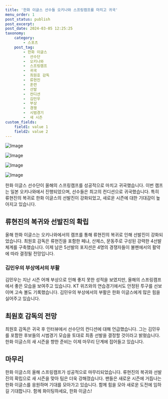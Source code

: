 ```yaml
---
title: '한화 이글스 선수들 오키나와 스프링캠프를 마치고 귀국'
menu_order: 1
post_status: publish
post_excerpt: 
post_date: 2024-03-05 12:25:25
taxonomy:
    category:
        - 스포츠
    post_tag:
        - 한화 이글스
        -  선수단
        -  오키나와
        -  스프링캠프
        -  귀국
        -  최원호 감독
        -  류현진
        -  훈련
        -  선발
        -  컨디션
        -  김민우
        -  부상
        -  경쟁
        -  시범경기
        -  새 시즌
custom_fields:
    field1: value 1
    field2: value 2
---
```


![Image](https://imgnews.pstatic.net/image/076/2024/03/05/2024030501000258300027711_20240305084102550.jpg?type=w647)

![Image](https://imgnews.pstatic.net/image/076/2024/03/05/2024030501000258300027712_20240305084102556.jpg?type=w647)

![Image](https://imgnews.pstatic.net/image/076/2024/03/05/2024030501000258300027713_20240305084102562.jpg?type=w647)

![Image](https://imgnews.pstatic.net/image/076/2024/03/05/2024030501000258300027714_20240305084102569.jpg?type=w647)

한화 이글스 선수단이 올해의 스프링캠프를 성공적으로 마치고 귀국했습니다. 이번 캠프는 일본 오키나와에서 진행되었으며, 선수들은 최고의 컨디션으로 귀국했습니다. 특히 류현진의 복귀로 한화 이글스의 선발진이 강화되었고, 새로운 시즌에 대한 기대감이 높아지고 있습니다.
## 류현진의 복귀와 선발진의 확립
올해 한화 이글스는 오키나와에서의 캠프를 통해 류현진의 복귀로 인해 선발진이 강화되었습니다. 최원호 감독은 류현진을 포함한 페냐, 산체스, 문동주로 구성된 강력한 4선발 체계를 구축했습니다. 이제 남은 5선발의 포지션은 4명의 경쟁자들이 불펜에서의 활약에 따라 결정될 전망입니다.
### 김민우의 부상에서의 부활
김민우는 지난 시즌 어깨 부상으로 인해 좋지 못한 성적을 보였지만, 올해의 스프링캠프에서 좋은 모습을 보여주고 있습니다. KT 위즈와의 연습경기에서도 안정된 투구를 선보이며 고속 볼도 기록했습니다. 김민우의 부상에서의 부활은 한화 이글스에게 많은 힘을 실어주고 있습니다.
## 최원호 감독의 전망
최원호 감독은 귀국 후 인터뷰에서 선수단의 컨디션에 대해 언급했습니다. 그는 김민우를 포함한 후보들의 시범경기 모습을 토대로 최종 선발을 결정할 것이라고 밝혔습니다. 한화 이글스의 새 시즌을 향한 준비는 이제 마무리 단계에 접어들고 있습니다.
## 마무리
한화 이글스의 올해 스프링캠프가 성공적으로 마무리되었습니다. 류현진의 복귀와 선발진의 확립으로 새 시즌을 맞아 팀은 더욱 강해졌습니다. 팬들은 새로운 시즌에 거듭나는 한화 이글스를 응원하며 기대를 모아가고 있습니다. 함께 힘을 모아 새로운 도전에 임하길 기대합니다. 함께 화이팅하세요, 한화 이글스!
